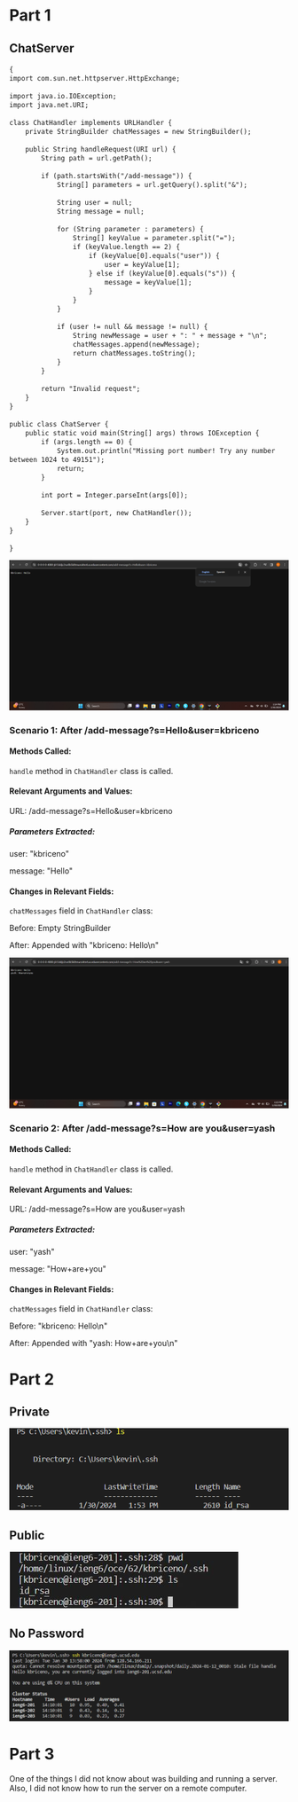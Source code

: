 # Part 1

## ChatServer

```
{
import com.sun.net.httpserver.HttpExchange;

import java.io.IOException;
import java.net.URI;

class ChatHandler implements URLHandler {
    private StringBuilder chatMessages = new StringBuilder();

    public String handleRequest(URI url) {
        String path = url.getPath();

        if (path.startsWith("/add-message")) {
            String[] parameters = url.getQuery().split("&");

            String user = null;
            String message = null;

            for (String parameter : parameters) {
                String[] keyValue = parameter.split("=");
                if (keyValue.length == 2) {
                    if (keyValue[0].equals("user")) {
                        user = keyValue[1];
                    } else if (keyValue[0].equals("s")) {
                        message = keyValue[1];
                    }
                }
            }

            if (user != null && message != null) {
                String newMessage = user + ": " + message + "\n";
                chatMessages.append(newMessage);
                return chatMessages.toString();
            }
        }

        return "Invalid request";
    }
}

public class ChatServer {
    public static void main(String[] args) throws IOException {
        if (args.length == 0) {
            System.out.println("Missing port number! Try any number between 1024 to 49151");
            return;
        }

        int port = Integer.parseInt(args[0]);

        Server.start(port, new ChatHandler());
    }
}

} 
```
![Chat](ChatServer1.png)

### Scenario 1: After /add-message?s=Hello&user=kbriceno
#### Methods Called:

`handle` method in `ChatHandler` class is called.

#### Relevant Arguments and Values:

URL: /add-message?s=Hello&user=kbriceno

##### Parameters Extracted:

user: "kbriceno"

message: "Hello"

#### Changes in Relevant Fields:

`chatMessages` field in `ChatHandler` class:

Before: Empty StringBuilder

After: Appended with "kbriceno: Hello\n"

![Chat2](ChatServer2.png)

### Scenario 2: After /add-message?s=How are you&user=yash
#### Methods Called:

`handle` method in `ChatHandler` class is called.

#### Relevant Arguments and Values:

URL: /add-message?s=How are you&user=yash

##### Parameters Extracted:

user: "yash"

message: "How+are+you"

#### Changes in Relevant Fields:

`chatMessages` field in `ChatHandler` class:

Before: "kbriceno: Hello\n"

After: Appended with "yash: How+are+you\n"

# Part 2

## Private
![Private](private.png)

## Public
![Public](public.jpg)

## No Password
![Nopassword](NoPassword.png)

# Part 3

One of the things I did not know about was building and running a server. Also, I did not know how to run the server on a remote computer.




